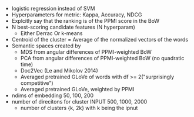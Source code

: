* logistic regression instead of SVM
* Hyperparameters for metric: Kappa, Accuracy, NDCG
* Explcitly say that the ranking is of the PPMI score in the BoW
* N best-scoring candidate features (N hyperparam)
	* Either Derrac Or k-means
* Centroid of the cluster = Average of the normalized vectors of the words
* Semantic spaces created by
	* MDS from angular differences of PPMI-weighted BoW
	* PCA from angular differences of PPMI-weighted BoW (no quadratic time)
	* Doc2Vec (Le and Mikolov 2014)
	* Averaged pretrained GLoVe of words with df >= 2("surprisingly competitive")
	* Averaged pretrained GLoVe, weighted by PPMI
* ndims of embedding 50, 100, 200 
* number of direcitons for cluster INPUT 500, 1000, 2000
	* number of clusters {k, 2k} with k being the ipnut